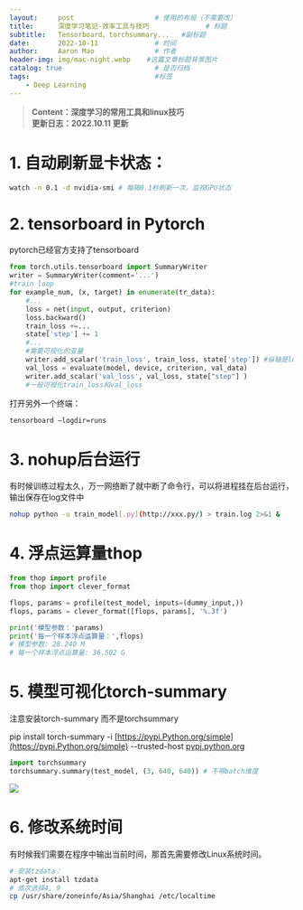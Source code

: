 ```yaml
---
layout:     post                    # 使用的布局（不需要改）
title:      深度学习笔记-效率工具与技巧              # 标题 
subtitle:   Tensorboard、torchsummary...   #副标题
date:       2022-10-11              # 时间
author:     Aaron Mao               # 作者
header-img: img/mac-night.webp    #这篇文章标题背景图片
catalog: true                       # 是否归档
tags:                               #标签
    - Deep Learning
---
```


<head>
    <script src="https://cdn.mathjax.org/mathjax/latest/MathJax.js?config=TeX-AMS-MML_HTMLorMML" type="text/javascript"></script>
    <script type="text/x-mathjax-config">
        MathJax.Hub.Config({
            tex2jax: {
            skipTags: ['script', 'noscript', 'style', 'textarea', 'pre'],
            inlineMath: [['$','$']]
            }
        });
    </script>
</head>


> **Content：深度学习的常用工具和linux技巧**   
> **更新日志：2022.10.11 更新**


# 1. 自动**刷新显卡状态：**

```Bash
watch -n 0.1 -d nvidia-smi # 每隔0.1秒刷新一次，监视GPU状态
```



# 2. tensorboard in Pytorch

pytorch已经官方支持了tensorboard

```Python
from torch.utils.tensorboard import SummaryWriter
writer = SummaryWriter(comment='...')
#train loop
for example_num, (x, target) in enumerate(tr_data):
    #...
    loss = net(input, output, criterion)
    loss.backward()
    train_loss +=...
    state['step'] += 1
    #...
    #需要可视化的变量
    writer.add_scalar('train_loss', train_loss, state['step']) #纵轴是loss，横轴是步数
    val_loss = evaluate(model, device, criterion, val_data)
    writer.add_scalar('val_loss', val_loss, state["step"] )
    #一般可视化train_loss和val_loss
```

打开另外一个终端：

```Bash
tensorboard —logdir=runs
```



# 3. nohup后台运行

有时候训练过程太久，万一网络断了就中断了命令行，可以将进程挂在后台运行，输出保存在log文件中

```Bash
nohup python -u train_model[.py](http://xxx.py/) > train.log 2>&1 &
```



# 4. 浮点运算量thop

```Python
from thop import profile
from thop import clever_format

flops, params = profile(test_model, inputs=(dummy_input,))
flops, params = clever_format([flops, params], '%.3f')

print('模型参数：'params)
print('每一个样本浮点运算量：',flops)
# 模型参数: 28.240 M
# 每一个样本浮点运算量: 36.502 G
```



# 5. 模型可视化torch-summary

注意安装torch-summary 而不是torchsummary

pip install torch-summary -i [https://pypi.Python.org/simple](https://pypi.Python.org/simple) --trusted-host [pypi.python.org](http://pypi.python.org)

```Python
import torchsummary
torchsummary.summary(test_model, (3, 640, 640)) # 不带batch维度

```

![](https://itsMao.github.io/img/2022-10-10-image/torchsummary.png)

# **6. 修改系统时间**

有时候我们需要在程序中输出当前时间，那首先需要修改Linux系统时间。

```Bash
# 安装tzdata：
apt-get install tzdata
# 依次选择4, 9
cp /usr/share/zoneinfo/Asia/Shanghai /etc/localtime
```
